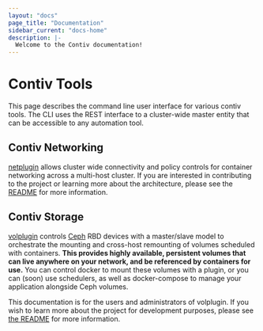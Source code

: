 ```yaml
---
layout: "docs"
page_title: "Documentation"
sidebar_current: "docs-home"
description: |-
  Welcome to the Contiv documentation!
---
```


# Contiv Tools

This page describes the command line user interface for various contiv tools. The CLI
uses the REST interface to a cluster-wide master entity that can be accessible to
any automation tool.

## Contiv Networking
[netplugin](https://github.com/contiv/netplugin) allows cluster wide connectivity
and policy controls for container networking across a multi-host cluster. If you are
interested in contributing to the project or learning more about the architecture, please
see the [README](https://github.com/contiv/netplugin/blob/master/README.md) for
more information.

## Contiv Storage
[volplugin](https://github.com/contiv/volplugin) controls
[Ceph](http://ceph.com/) RBD devices with a master/slave model to orchestrate
the mounting and cross-host remounting of volumes scheduled with containers.
**This provides highly available, persistent volumes that can live anywhere on
your network, and be referenced by containers for use.** You can control
docker to mount these volumes with a plugin, or you can (soon) use schedulers,
as well as docker-compose to manage your application alongside Ceph volumes.

This documentation is for the users and administrators of volplugin. If you
wish to learn more about the project for development purposes, please see
[the README](https://github.com/contiv/volplugin/blob/master/README.md)
for more information.
